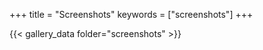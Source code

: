 +++
title = "Screenshots"
keywords = ["screenshots"]
+++

{{< gallery_data folder="screenshots" >}}
